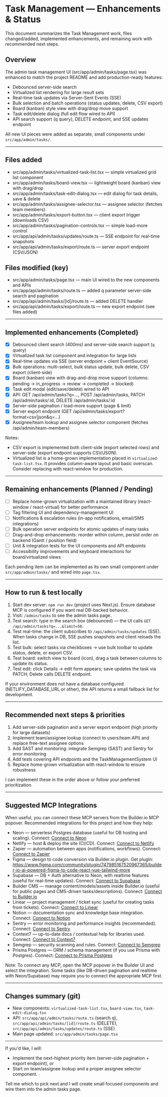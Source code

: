 # Task Management — Enhancements & Status

This document summarizes the Task Management work, files changed/added, implemented enhancements, and remaining work with recommended next steps.

## Overview
The admin task management UI (src/app/admin/tasks/page.tsx) was enhanced to match the project README and add production-ready features:
- Debounced server-side search
- Virtualized list rendering for large result sets
- Real-time task updates via Server-Sent Events (SSE)
- Bulk selection and batch operations (status updates, delete, CSV export)
- Board (kanban) style view with drag/drop move support
- Task edit/delete dialog (full edit flow wired to API)
- API search support (q query), DELETE endpoint, and SSE updates endpoint

All new UI pieces were added as separate, small components under `src/app/admin/tasks/`.

---

## Files added
- src/app/admin/tasks/virtualized-task-list.tsx — simple virtualized grid list component
- src/app/admin/tasks/board-view.tsx — lightweight board (kanban) view with drag/drop
- src/app/admin/tasks/task-edit-dialog.tsx — edit dialog for task details, save & delete
- src/app/admin/tasks/assignee-selector.tsx — assignee selector (fetches team members)
- src/app/admin/tasks/export-button.tsx — client export trigger (downloads CSV)
- src/app/admin/tasks/pagination-controls.tsx — simple load-more control
- src/app/api/admin/tasks/updates/route.ts — SSE endpoint for real-time snapshots
- src/app/api/admin/tasks/export/route.ts — server export endpoint (CSV/JSON)

## Files modified (key)
- src/app/admin/tasks/page.tsx — main UI wired to the new components and APIs
- src/app/api/admin/tasks/route.ts — added q parameter server-side search and pagination
- src/app/api/admin/tasks/[id]/route.ts — added DELETE handler
- src/app/api/admin/tasks/export/route.ts — new export endpoint (see files added)

---

## Implemented enhancements (Completed)
- [x] Debounced client search (400ms) and server-side search support (`q` query)
- [x] Virtualized task list component and integration for large lists
- [x] Real-time updates via SSE (server endpoint + client EventSource)
- [x] Bulk operations: multi-select, bulk status update, bulk delete, CSV export (client-side)
- [x] Board (kanban) view with drag-and-drop move support (columns: pending → in_progress → review → completed → blocked)
- [x] Task edit modal (edit/save/delete) wired to API
- [x] API: GET /api/admin/tasks?q=..., POST /api/admin/tasks, PATCH /api/admin/tasks/:id, DELETE /api/admin/tasks/:id
- [x] Server-side pagination / load-more support (page & limit)
- [x] Server export endpoint (GET /api/admin/tasks/export?format=csv|json&q=...)
- [x] Assignee/team lookup and assignee selector component (fetches /api/admin/team-members)

Notes:
- CSV export is implemented both client-side (export selected rows) and server-side (export endpoint supports CSV/JSON).
- Virtualized list is a home-grown implementation placed in `virtualized-task-list.tsx`. It provides column-aware layout and basic overscan. Consider replacing with react-window for production.

---

## Remaining enhancements (Planned / Pending)
- [ ] Replace home-grown virtualization with a maintained library (react-window / react-virtual) for better performance
- [ ] Tag filtering UI and dependency-management UI
- [ ] Notifications & escalation rules (in-app notifications, email/SMS integrations)
- [ ] Bulk operation server endpoints for atomic updates of many tasks
- [ ] Drag-and-drop enhancements: reorder within column, persist order on backend (Gantt / position field)
- [ ] Unit & integration tests for the UI components and API endpoints
- [ ] Accessibility improvements and keyboard interactions for board/virtualized views

Each pending item can be implemented as its own small component under `src/app/admin/tasks/` and wired into `page.tsx`.

---

## How to run & test locally
1. Start dev server: `npm run dev` (project uses Next.js). Ensure database MCP is configured if you want real DB-backed behavior.
2. Visit: `/admin/tasks` to see the admin tasks page.
3. Test search: type in the search box (debounced) — the UI calls `GET /api/admin/tasks?q=...&limit=50`.
4. Test real-time: the client subscribes to `/api/admin/tasks/updates` (SSE). When tasks change in DB, SSE pushes snapshots and client reloads the list.
5. Test bulk: select tasks via checkboxes → use bulk toolbar to update status, delete, or export CSV.
6. Test board: switch view to board (icon), drag a task between columns to update its status.
7. Test edit: click Details → edit form appears; save updates the task via PATCH; Delete calls DELETE endpoint.

If your environment does not have a database configured (NETLIFY_DATABASE_URL or other), the API returns a small fallback list for development.

---

## Recommended next steps & priorities
1. Add server-side pagination and a server export endpoint (high priority for large datasets)
2. Implement team/assignee lookup (connect to users/team API) and replace free-text assignee options
3. Add SAST and monitoring: integrate Semgrep (SAST) and Sentry for error monitoring
4. Add tests covering API endpoints and the TaskManagementSystem UI
5. Replace home-grown virtualization with react-window to ensure robustness

I can implement these in the order above or follow your preferred prioritization.

---

## Suggested MCP Integrations
When useful, you can connect these MCP servers from the Builder.io MCP popover. Recommended integrations for this project and how they help:

- Neon — serverless Postgres database (useful for DB hosting and scaling). Connect: [Connect to Neon](#open-mcp-popover)
- Netlify — host & deploy the site (CI/CD). Connect: [Connect to Netlify](#open-mcp-popover)
- Zapier — automation between apps (notifications, workflows). Connect: [Connect to Zapier](#open-mcp-popover)
- Figma — design to code conversion via Builder.io plugin. Get plugin: https://www.figma.com/community/plugin/747985167520967365/builder-io-ai-powered-figma-to-code-react-vue-tailwind-more
- Supabase — DB + Auth alternative to Neon, with realtime features (useful for real-time updates). Connect: [Connect to Supabase](#open-mcp-popover)
- Builder CMS — manage content/models/assets inside Builder.io (useful for public pages and CMS-driven tasks/descriptions). Connect: [Connect to Builder.io](#open-mcp-popover)
- Linear — project management / ticket sync (useful for creating tasks from tickets). Connect: [Connect to Linear](#open-mcp-popover)
- Notion — documentation sync and knowledge base integration. Connect: [Connect to Notion](#open-mcp-popover)
- Sentry — error monitoring and performance insights (recommended). Connect: [Connect to Sentry](#open-mcp-popover)
- Context7 — up-to-date docs / contextual help for libraries used. Connect: [Connect to Context7](#open-mcp-popover)
- Semgrep — security scanning and rules. Connect: [Connect to Semgrep](#open-mcp-popover)
- Prisma Postgres — ORM / schema management (if you use Prisma with Postgres). Connect: [Connect to Prisma Postgres](#open-mcp-popover)

Note: To connect any MCP, open the MCP popover in the Builder UI and select the integration. Some tasks (like DB-driven pagination and realtime with Neon/Supabase) may require you to connect the appropriate MCP first.

---

## Changes summary (git)
- New components: `virtualized-task-list.tsx`, `board-view.tsx`, `task-edit-dialog.tsx`
- API: `src/app/api/admin/tasks/route.ts` (search q), `src/app/api/admin/tasks/[id]/route.ts` (DELETE), `src/app/api/admin/tasks/updates/route.ts` (SSE)
- Main page updated: `src/app/admin/tasks/page.tsx`

---

If you'd like, I will:
- Implement the next-highest priority item (server-side pagination + export endpoint), or
- Start on team/assignee lookup and a proper assignee selector component.

Tell me which to pick next and I will create small focused components and wire them into the admin tasks page.
